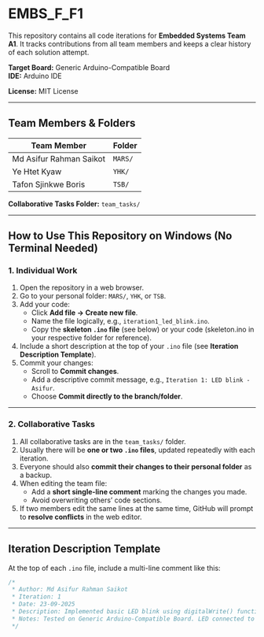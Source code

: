 # EMBS_F_F1
This repository contains all code iterations for **Embedded Systems Team A1**. It tracks contributions from all team members and keeps a clear history of each solution attempt.  

**Target Board:** Generic Arduino-Compatible Board  
**IDE:** Arduino IDE  

**License:** MIT License

---

## Team Members & Folders

| Team Member | Folder |
|-------------|--------|
| Md Asifur Rahman Saikot | `MARS/` |
| Ye Htet Kyaw | `YHK/` |
| Tafon Sjinkwe Boris | `TSB/` |

**Collaborative Tasks Folder:** `team_tasks/`

---

## How to Use This Repository on Windows (No Terminal Needed)

### 1. Individual Work
1. Open the repository in a web browser.
2. Go to your personal folder: `MARS/`, `YHK`, or `TSB`.
3. Add your code:
   - Click **Add file → Create new file**.
   - Name the file logically, e.g., `iteration1_led_blink.ino`.
   - Copy the **skeleton `.ino` file** (see below) or your code (skeleton.ino in your respective folder for reference).
4. Include a short description at the top of your `.ino` file (see **Iteration Description Template**).
5. Commit your changes:
   - Scroll to **Commit changes**.
   - Add a descriptive commit message, e.g., `Iteration 1: LED blink - Asifur`.
   - Choose **Commit directly to the branch/folder**.

---

### 2. Collaborative Tasks
1. All collaborative tasks are in the `team_tasks/` folder.
2. Usually there will be **one or two `.ino` files**, updated repeatedly with each iteration.
3. Everyone should also **commit their changes to their personal folder** as a backup.
4. When editing the team file:
   - Add a **short single-line comment** marking the changes you made.
   - Avoid overwriting others’ code sections.
5. If two members edit the same lines at the same time, GitHub will prompt to **resolve conflicts** in the web editor.

---

## Iteration Description Template

At the top of each `.ino` file, include a multi-line comment like this:

```cpp
/*
 * Author: Md Asifur Rahman Saikot
 * Iteration: 1
 * Date: 23-09-2025
 * Description: Implemented basic LED blink using digitalWrite() function.
 * Notes: Tested on Generic Arduino-Compatible Board. LED connected to pin 13.
 */
